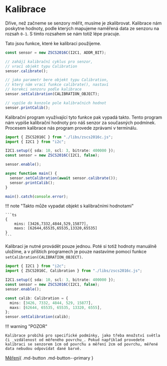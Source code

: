 # Kalibrace

Dříve, než začneme se senzory měřit, musíme je zkalibrovat. Kalibrace nám poskytne hodnoty, podle kterých mapujeme naměřená data ze senzoru na rozsah `0-1`. S tímto rozsahem se nám totiž lépe pracuje.

Tato jsou funkce, které ke kalibraci použijeme.

```ts
const sensor = new ZSCS2016C(I2C1, ADDR_BIT);

// zahájí kalibrační cyklus pro senzor,
// vrací objekt typu Calibration
sensor.calibrate();

// jako parametr bere objekt typu Calibration,
// který nám vrací funkce calibrate(), nastaví
// korekci senzoru podle kalibrace
sensor.setCalibration(CALIBRATION_OBJECT);

// vypíše do konzole pole kalibračnich hodnot
sensor.printCalib();
```

Kalibrační program využívající tyto funkce pak vypadá takto. Tento program nám vypíše kalibrační hodnoty pro náš senzor za současných podmínek. Procesem kalibrace nás program provede zprávami v terminálu.

```ts
import { ZSCS2016C } from "./libs/zscs2016c.js";
import { I2C1 } from "i2c";

I2C1.setup({ sda: 10, scl: 3, bitrate: 400000 });
const sensor = new ZSCS2016C(I2C1, false);

sensor.enable();

async function main() {
  sensor.setCalibration(await sensor.calibrate());
  sensor.printCalib();
}

main().catch(console.error);
```

!!! note "Takto může vypadat objekt s kalibračními hodnotami"

    ```ts
    {
        mins: [3426,7332,4844,529,15877],
        maxs: [62644,65535,65535,13320,65535]
    }
    ```

Kalibraci je nutné provádět pouze jednou. Poté si totiž hodnoty manuálně uložíme, a v příštích programech je pouze nastavíme pomocí funkce `setCalibration(CALIBRATION_OBJECT)`.

```ts
import { I2C1 } from "i2c";
import { ZSCS2016C, Calibration } from "./libs/zscs2016c.js";

I2C1.setup({ sda: 10, scl: 3, bitrate: 400000 });
const sensor = new ZSCS2016C(I2C1, false);
sensor.enable();

const calib: Calibration = {
  mins: [3426, 7332, 4844, 529, 15877],
  maxs: [62644, 65535, 65535, 13320, 6555],
};
sensor.setCalibration(calib);
```

!!! warning "POZOR"

    Kalibrace probíhá pro specifické podmínky, jako třeba množství světla či _vzdálenost od měřeného povrchu_. Pokud například provedete kalibraci se senzorem 1cm od povrchu a měření 2cm od povrchu, měřené data nebudou odpovídat dané barvě.

[Měření](readData.md){ .md-button .md-button--primary }
